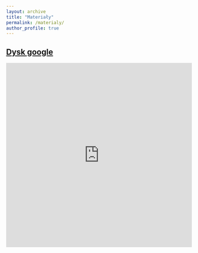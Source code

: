 ```yaml
---
layout: archive
title: "Materiały"
permalink: /materialy/
author_profile: true
---
```


##  [Dysk google](https://drive.google.com/drive/u/0/folders/1yKTcbueugzZo3BkLCP_03Penw1FJesZj)

<iframe src="https://drive.google.com/embeddedfolderview?id=1yKTcbueugzZo3BkLCP_03Penw1FJesZj#grid" 
      width="100%" 
      height="500" 
      frameborder="0">
</iframe>